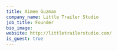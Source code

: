 ```yaml
---
title: Aimee Guzman
company_name: Little Trailer Studio
job_title: Founder
bio_image: 
website: http://littletrailerstudio.com/
is_guest: true
---
```


